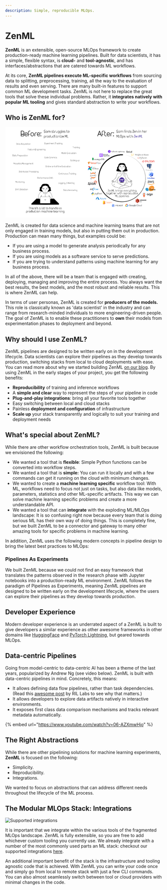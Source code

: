 ```yaml
---
description: Simple, reproducible MLOps.
---
```


# ZenML

**ZenML** is an extensible, open-source MLOps framework to create production-ready machine learning pipelines. Built 
for data scientists, it has a simple, flexible syntax, is **cloud-** and **tool-agnostic**, and has 
interfaces/abstractions that are catered towards ML workflows.

At its core, **ZenML pipelines execute ML-specific workflows** from sourcing data to splitting, preprocessing,
training, all the way to the evaluation of results and even serving. There are many built-in features to support 
common ML development tasks. ZenML is not here to replace the great tools that solve these individual problems. 
Rather, it **integrates natively with popular ML tooling** and gives standard abstraction to write your workflows.

## Who is ZenML for?

![Before and after ZenML](../assets/sam-side-by-side-full-text.png)

ZenML is created for data science and machine learning teams that are not only engaged in training models, but also in 
putting them out in production. Production can mean many things, but examples could be:

* If you are using a model to generate analysis periodically for any business process.
* If you are using models as a software service to serve predictions.
* If you are trying to understand patterns using machine learning for any business process.

In all of the above, there will be a team that is engaged with creating, deploying, managing and improving the entire
process. You always want the best results, the best models, and the most robust and reliable results. This is where
ZenML can help.

In terms of user personas, ZenML is created for **producers of the models.** This role is classically known as 
'data scientist' in the industry and can range from research-minded individuals to more engineering-driven people.
The goal of ZenML is to enable these practitioners to **own** their models from experimentation phases to deployment 
and beyond.

## Why should I use ZenML?

ZenML pipelines are designed to be written early on in the development lifecycle. Data scientists can explore their 
pipelines as they develop towards production, switching stacks from local to cloud deployments with ease. You can 
read more about why we started building ZenML [on our blog](https://blog.zenml.io/why-zenml/). By using ZenML in the 
early stages of your project, you get the following benefits:

* **Reproducibility** of training and inference workflows
* A **simple and clear** way to represent the steps of your pipeline in code
* **Plug-and-play integrations**: bring all your favorite tools together
* Easy switching between local and cloud stacks
* Painless **deployment and configuration** of infrastructure
* **Scale up** your stack transparently and logically to suit your training and deployment needs

## What's special about ZenML?

While there are other workflow orchestration tools, ZenML is built because we envisioned the following:

* We wanted a tool that is **flexible**: Simple Python functions can be converted into workflow steps.
* We wanted a tool that is **simple:** You can run it locally and with a few commands can get it running on the 
cloud with minimum changes.
* We wanted to create a **machine learning specific** workflow tool: With ML, workflows need to focus not just 
on tasks, but also data like models, parameters, statistics and other ML-specific artifacts. This way we can solve 
machine learning specific problems and create a more understandable API.
* We wanted a tool that can **integrate** with the exploding ML/MLOps landscape: It is so confusing right now because 
every team that is doing serious ML has their own way of doing things. This is completely fine, but we built ZenML to 
be a connector and gateway to many other amazing tools for specific problems in machine learning.

In addition, ZenML uses the following modern concepts in pipeline design to bring the latest best practices to MLOps:

### Pipelines As Experiments

We built ZenML because we could not find an easy framework that translates the patterns observed in the research phase 
with Jupyter notebooks into a production-ready ML environment. ZenML follows the paradigm of Pipelines as Experiments, 
meaning ZenML pipelines are designed to be written early on the development lifecycle, where the users can explore 
their pipelines as they develop towards production.

## Developer Experience

Modern developer experience is an underrated aspect of a ZenML is built to give developers a similar experience as 
other awesome frameworks in other domains like [HuggingFace](https://huggingface.co) and 
[PyTorch Lightning](https://www.pytorchlightning.ai), but geared towards MLOps.

## Data-centric Pipelines

Going from model-centric to data-centric AI has been a theme of the last years, popularized by Andrew Ng 
(see video below). ZenML is built with data-centric pipelines in mind. Concretely, this means:

* It allows defining data flow pipelines, rather than task dependencies. (Read this 
[awesome post](https://web.archive.org/web/20211209192245/https://rillabs.org/posts/workflows-dataflow-not-task-deps) by RIL Labs to see why that matters.)
* It allows developers to explore data artifacts natively in interactive environments.
* It exposes first class data comparison mechanisms and tracks relevant metadata automatically.

{% embed url="https://www.youtube.com/watch?v=06-AZXmwHjo" %}

## The Right Abstractions

While there are other pipelining solutions for machine learning experiments, **ZenML** is focused on the following:

* Simplicity.
* Reproducibility.
* Integrations.

We wanted to focus on abstractions that can address different needs throughout the lifecycle of the ML process.

## The Modular MLOps Stack: Integrations

![Supported integrations](../assets/zenml-integrations.jpg)

It is important that we integrate within the various tools of the fragmented MLOps landscape. ZenML is fully 
extensible, so you are free to add whichever custom tooling you currently use. We already integrate with a number 
of the most commonly used parts an ML stack: checkout our supported integrations [here](../features/integrations.md).

An additional important benefit of the stack is the infrastructure and tooling agnostic code that is achieved. With
ZenML you can write your code once and simply go from local to remote stack with just a few CLI commands. You can also 
almost seamlessly switch between tool or cloud providers with minimal changes in
the code. 

